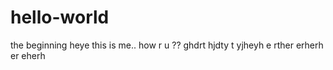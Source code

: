 # hello-world
the beginning
heye this is me.. how r u ?? ghdrt hjdty t yjheyh e rther erherh er eherh
